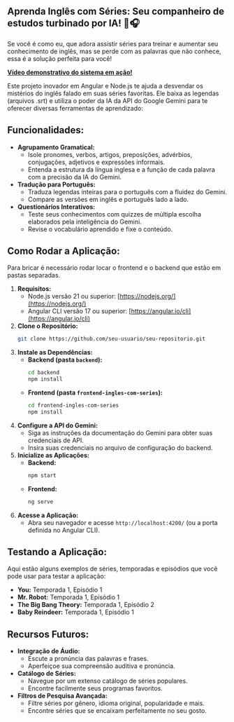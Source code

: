 ## Aprenda Inglês com Séries: Seu companheiro de estudos turbinado por IA! 🧠🎧

Se você é como eu, que adora assistir séries para treinar e aumentar seu conhecimento de inglês, mas se perde com as palavras que não conhece, essa é a solução perfeita para você! 

**[Vídeo demonstrativo do sistema em ação!](link-do-vídeo)**


Este projeto inovador em Angular e Node.js te ajuda a desvendar os mistérios do inglês falado em suas séries favoritas. Ele baixa as legendas (arquivos .srt) e utiliza o poder da IA da API do Google Gemini para te oferecer diversas ferramentas de aprendizado:

## Funcionalidades:

* **Agrupamento Gramatical:**  
    * Isole pronomes, verbos, artigos, preposições, advérbios, conjugações, adjetivos e expressões informais.
    * Entenda a estrutura da língua inglesa e a função de cada palavra com a precisão da IA do Gemini.
* **Tradução para Português:**
    * Traduza legendas inteiras para o português com a fluidez do Gemini.
    * Compare as versões em inglês e português lado a lado.
* **Questionários Interativos:**
    * Teste seus conhecimentos com quizzes de múltipla escolha elaborados pela inteligência do Gemini.
    * Revise o vocabulário aprendido e fixe o conteúdo.

## Como Rodar a Aplicação:
Para bricar é necessário rodar locar o frontend e o backend que estão em pastas separadas.  
1. **Requisitos:**
    * Node.js versão 21 ou superior: [https://nodejs.org/](https://nodejs.org/)
    * Angular CLI versão 17 ou superior: [https://angular.io/cli](https://angular.io/cli)
2. **Clone o Repositório:**
    ```bash
    git clone https://github.com/seu-usuario/seu-repositorio.git
    ```
3. **Instale as Dependências:**
    * **Backend (pasta `backend`):**
        ```bash
        cd backend
        npm install
        ```
    * **Frontend (pasta `frontend-ingles-com-series`):**
        ```bash
        cd frontend-ingles-com-series
        npm install
        ```
4. **Configure a API do Gemini:**
    * Siga as instruções da documentação do Gemini para obter suas credenciais de API.
    * Insira suas credenciais no arquivo de configuração do backend.
5. **Inicialize as Aplicações:**
    * **Backend:**
        ```bash
        npm start
        ```
    * **Frontend:**
        ```bash
        ng serve
        ```
6. **Acesse a Aplicação:**
    * Abra seu navegador e acesse `http://localhost:4200/` (ou a porta definida no Angular CLI).

## Testando a Aplicação:

Aqui estão alguns exemplos de séries, temporadas e episódios que você pode usar para testar a aplicação:

* **You:** Temporada 1, Episódio 1
* **Mr. Robot:** Temporada 1, Episódio 1
* **The Big Bang Theory:** Temporada 1, Episódio 2
* **Baby Reindeer:** Temporada 1, Episódio 1


## Recursos Futuros:

* **Integração de Áudio:**
    * Escute a pronúncia das palavras e frases.
    * Aperfeiçoe sua compreensão auditiva e pronúncia.
* **Catálogo de Séries:**
    * Navegue por um extenso catálogo de séries populares.
    * Encontre facilmente seus programas favoritos.
* **Filtros de Pesquisa Avançada:**
    * Filtre séries por gênero, idioma original, popularidade e mais.
    * Encontre séries que se encaixam perfeitamente no seu gosto.
